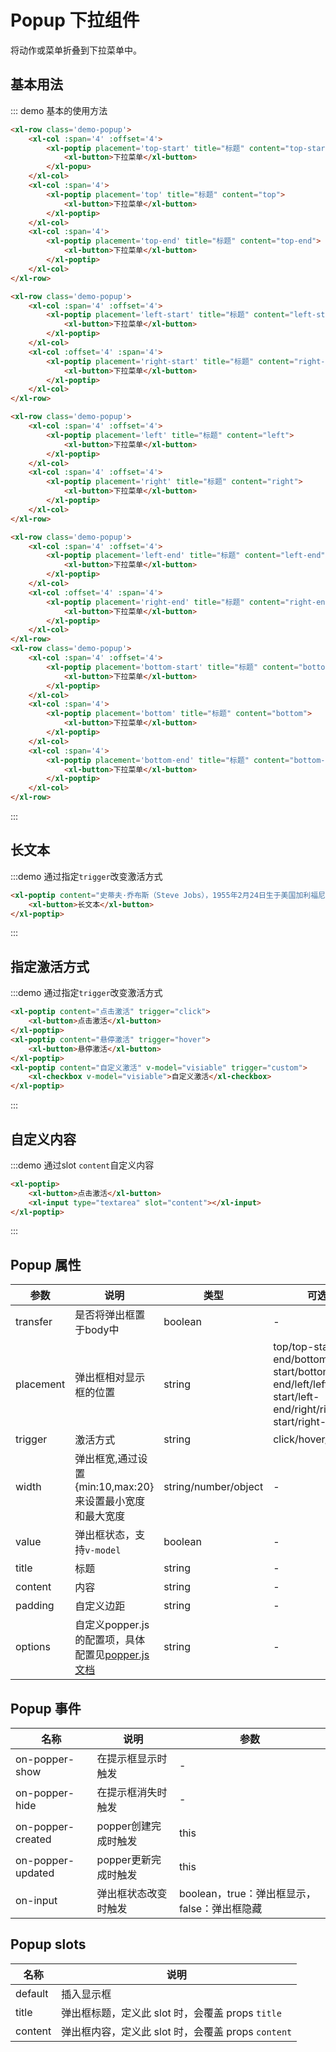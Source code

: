 <script>
    export default{
        data(){
            return{
                visiable:false
            }
        },
        methods:{
          container(){
            return document.getElementById('container')
          }
        }
    }
</script>

<style>
    .demo-popup{
        margin-bottom:2em;
    }
    .demo-content{
        background-color: rgba(70,76,91,.9);
        color:#fff;
        padding: 0.8em 1.5em;
        border-radius: 4px;

    }
</style>
<div id="container"></div>


# Popup 下拉组件

将动作或菜单折叠到下拉菜单中。

## 基本用法

::: demo 基本的使用方法

```html
<xl-row class='demo-popup'>
    <xl-col :span='4' :offset='4'>
        <xl-poptip placement='top-start' title="标题" content="top-start">
            <xl-button>下拉菜单</xl-button>
        </xl-popu>
    </xl-col>
    <xl-col :span='4'>
        <xl-poptip placement='top' title="标题" content="top">
            <xl-button>下拉菜单</xl-button>
        </xl-poptip>
    </xl-col>
    <xl-col :span='4'>
        <xl-poptip placement='top-end' title="标题" content="top-end">
            <xl-button>下拉菜单</xl-button>
        </xl-poptip>
    </xl-col>
</xl-row>

<xl-row class='demo-popup'>
    <xl-col :span='4' :offset='4'>
        <xl-poptip placement='left-start' title="标题" content="left-start">
            <xl-button>下拉菜单</xl-button>
        </xl-poptip>
    </xl-col>
    <xl-col :offset='4' :span='4'>
        <xl-poptip placement='right-start' title="标题" content="right-start">
            <xl-button>下拉菜单</xl-button>
        </xl-poptip>
    </xl-col>
</xl-row>

<xl-row class='demo-popup'>
    <xl-col :span='4' :offset='4'>
        <xl-poptip placement='left' title="标题" content="left">
            <xl-button>下拉菜单</xl-button>
        </xl-poptip>
    </xl-col>
    <xl-col :span='4' :offset='4'>
        <xl-poptip placement='right' title="标题" content="right">
            <xl-button>下拉菜单</xl-button>
        </xl-poptip>
    </xl-col>
</xl-row>

<xl-row class='demo-popup'>
    <xl-col :span='4' :offset='4'>
        <xl-poptip placement='left-end' title="标题" content="left-end">
            <xl-button>下拉菜单</xl-button>
        </xl-poptip>
    </xl-col>
    <xl-col :offset='4' :span='4'>
        <xl-poptip placement='right-end' title="标题" content="right-end">
            <xl-button>下拉菜单</xl-button>
        </xl-poptip>
    </xl-col>
</xl-row>
<xl-row class='demo-popup'>
    <xl-col :span='4' :offset='4'>
        <xl-poptip placement='bottom-start' title="标题" content="bottom-start">
            <xl-button>下拉菜单</xl-button>
        </xl-poptip>
    </xl-col>
    <xl-col :span='4'>
        <xl-poptip placement='bottom' title="标题" content="bottom">
            <xl-button>下拉菜单</xl-button>
        </xl-poptip>
    </xl-col>
    <xl-col :span='4'>
        <xl-poptip placement='bottom-end' title="标题" content="bottom-end">
            <xl-button>下拉菜单</xl-button>
        </xl-poptip>
    </xl-col>
</xl-row>
```
:::

## 长文本

:::demo 通过指定`trigger`改变激活方式
```html
<xl-poptip content="史蒂夫·乔布斯（Steve Jobs），1955年2月24日生于美国加利福尼亚州旧金山，美国发明家、企业家、美国苹果公司联合创办人。">
    <xl-button>长文本</xl-button>
</xl-poptip>
```

:::

## 指定激活方式

:::demo 通过指定`trigger`改变激活方式
```html
<xl-poptip content="点击激活" trigger="click">
    <xl-button>点击激活</xl-button>
</xl-poptip>
<xl-poptip content="悬停激活" trigger="hover">
    <xl-button>悬停激活</xl-button>
</xl-poptip>
<xl-poptip content="自定义激活" v-model="visiable" trigger="custom">
    <xl-checkbox v-model="visiable">自定义激活</xl-checkbox>
</xl-poptip>
```

:::



## 自定义内容

:::demo 通过slot `content`自定义内容
```html
<xl-poptip>
    <xl-button>点击激活</xl-button>
    <xl-input type="textarea" slot="content"></xl-input>
</xl-poptip>

```

:::



## Popup 属性

| 参数            | 说明                                | 类型     | 可选值                 | 默认值            |
| --------------- | ---------------------------- | -------- | ---------------- | ----------------- |
| transfer | 是否将弹出框置于body中   | boolean |                -             | false |
| placement       | 弹出框相对显示框的位置                     | string   | top/top-start/top-end/bottom/bottom-start/bottom-end/left/left-start/left-end/right/right-start/right-end | bottom               |
| trigger       | 激活方式                   | string   | click/hover/custom | hover               |
| width       | 弹出框宽,通过设置{min:10,max:20}来设置最小宽度和最大宽度                   | string/number/object   | - | {min: 150,max: 300}               |
| value       | 弹出框状态，支持`v-model`                   | boolean  | - | false              |
| title       | 标题                   | string  | - | -              |
| content       | 内容                   | string   | - | -              |
| padding       | 自定义边距                   | string   | - | '0.5em,1em'              |
| options       | 自定义popper.js的配置项，具体配置见[popper.js文档](https://popper.js.org/popper-documentation.html)                  | string   | - | '0.5em,1em'              |

## Popup 事件

| 名称    | 说明       |参数                    |
| ------- | ---------- |----------------------- |
| on-popper-show | 在提示框显示时触发 |  -  |
| on-popper-hide   | 在提示框消失时触发 |  -  |
| on-popper-created   | popper创建完成时触发 |  this  |
| on-popper-updated   | popper更新完成时触发 |  this  |
| on-input   | 弹出框状态改变时触发 | boolean，true：弹出框显示，false：弹出框隐藏  |

## Popup slots

| 名称    | 说明       |
| ------- | ---------- |
| default | 插入显示框 |
| title   | 弹出框标题，定义此 slot 时，会覆盖 props `title` |
| content   | 弹出框内容，定义此 slot 时，会覆盖 props `content` |
